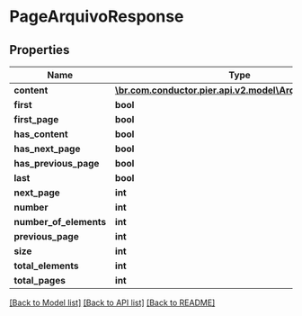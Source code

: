 # PageArquivoResponse

## Properties
Name | Type | Description | Notes
------------ | ------------- | ------------- | -------------
**content** | [**\br.com.conductor.pier.api.v2.model\ArquivoResponse[]**](ArquivoResponse.md) |  | [optional] 
**first** | **bool** |  | [optional] 
**first_page** | **bool** |  | [optional] 
**has_content** | **bool** |  | [optional] 
**has_next_page** | **bool** |  | [optional] 
**has_previous_page** | **bool** |  | [optional] 
**last** | **bool** |  | [optional] 
**next_page** | **int** |  | [optional] 
**number** | **int** |  | [optional] 
**number_of_elements** | **int** |  | [optional] 
**previous_page** | **int** |  | [optional] 
**size** | **int** |  | [optional] 
**total_elements** | **int** |  | [optional] 
**total_pages** | **int** |  | [optional] 

[[Back to Model list]](../README.md#documentation-for-models) [[Back to API list]](../README.md#documentation-for-api-endpoints) [[Back to README]](../README.md)



